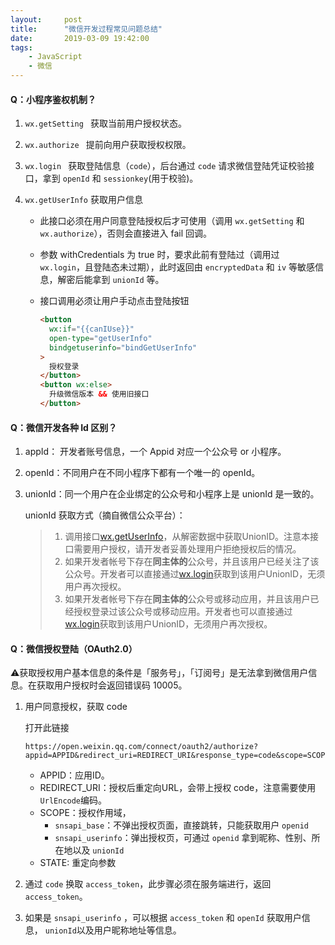 ```yaml
---
layout: 	post
title:		"微信开发过程常见问题总结"
date:       2019-03-09 19:42:00
tags:
    - JavaScript
    - 微信
---
```


#### Q：小程序鉴权机制？

1. `wx.getSetting ` 获取当前用户授权状态。

2. `wx.authorize ` 提前向用户获取授权权限。

3. `wx.login ` 获取登陆信息（`code`），后台通过 `code` 请求微信登陆凭证校验接口，拿到 `openId` 和 `sessionkey`(用于校验)。

4. `wx.getUserInfo` 获取用户信息

   - 此接口必须在用户同意登陆授权后才可使用（调用 `wx.getSetting` 和 `wx.authorize`），否则会直接进入 fail 回调。

   - 参数 withCredentials 为 true 时，要求此前有登陆过（调用过 `wx.login`，且登陆态未过期），此时返回由 `encryptedData` 和 `iv` 等敏感信息，解密后能拿到 `unionId` 等。

   - 接口调用必须让用户手动点击登陆按钮

     ```html
     <button
       wx:if="{{canIUse}}"
       open-type="getUserInfo"
       bindgetuserinfo="bindGetUserInfo"
     >
       授权登录
     </button>
     <button wx:else>
       升级微信版本 && 使用旧接口
     </button>
     ```

     

#### Q：微信开发各种 Id 区别？

1. appId： 开发者账号信息，一个 Appid 对应一个公众号 or 小程序。

2. openId：不同用户在不同小程序下都有一个唯一的 openId。

3. unionId：同一个用户在企业绑定的公众号和小程序上是 unionId 是一致的。

   unionId 获取方式（摘自微信公众平台）：

   > 1. 调用接口[wx.getUserInfo](https://developers.weixin.qq.com/miniprogram/dev/api/open.html)，从解密数据中获取UnionID。注意本接口需要用户授权，请开发者妥善处理用户拒绝授权后的情况。
   > 2. 如果开发者帐号下存在**同主体的**公众号，并且该用户已经关注了该公众号。开发者可以直接通过[wx.login](https://developers.weixin.qq.com/miniprogram/dev/api/api-login.html)获取到该用户UnionID，无须用户再次授权。
   > 3. 如果开发者帐号下存在**同主体的**公众号或移动应用，并且该用户已经授权登录过该公众号或移动应用。开发者也可以直接通过[wx.login](https://developers.weixin.qq.com/miniprogram/dev/api/api-login.html)获取到该用户UnionID，无须用户再次授权。

#### Q：微信授权登陆（OAuth2.0）

⚠️获取授权用户基本信息的条件是「服务号」，「订阅号」是无法拿到微信用户信息。在获取用户授权时会返回错误码 10005。

1. 用户同意授权，获取 code

   打开此链接

   ```
   https://open.weixin.qq.com/connect/oauth2/authorize?appid=APPID&redirect_uri=REDIRECT_URI&response_type=code&scope=SCOPE&state=STATE#wechat_redirect
   ```

   - APPID：应用ID。
   - REDIRECT_URI：授权后重定向URL，会带上授权 code，注意需要使用 `UrlEncode`编码。
   - SCOPE：授权作用域，
     - `snsapi_base`：不弹出授权页面，直接跳转，只能获取用户 `openid`
     - `snsapi_userinfo`：弹出授权页，可通过 `openid` 拿到昵称、性别、所在地以及 `unionId` 
   - STATE: 重定向参数

2. 通过 `code` 换取 `access_token`，此步骤必须在服务端进行，返回 `access_token`。

3. 如果是 `snsapi_userinfo` ，可以根据 `access_token` 和 `openId` 获取用户信息， `unionId`以及用户昵称地址等信息。